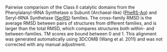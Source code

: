 Pairwise comparison of the Class II catalytic domains from the Phenylalanyl-tRNA Synthetase &alpha; Subunit (Archaeal-like) (<a href='/class2/phe3'>PheRS-Aα</a>) and Seryl-tRNA Synthetase (<a href='/class2/ser1'>SerRS</a>) families. 
	The cross-family RMSD is the average RMSD between pairs of structures from different families, and is
	 larger than the total RMSD, which compares structures both within- and between-families. TM scores are bound between 0 and 1. 
	 This alignment was generated automatically using 3DCOMB (Wang et al. 2011) and was not corrected with any manual adjustment.
